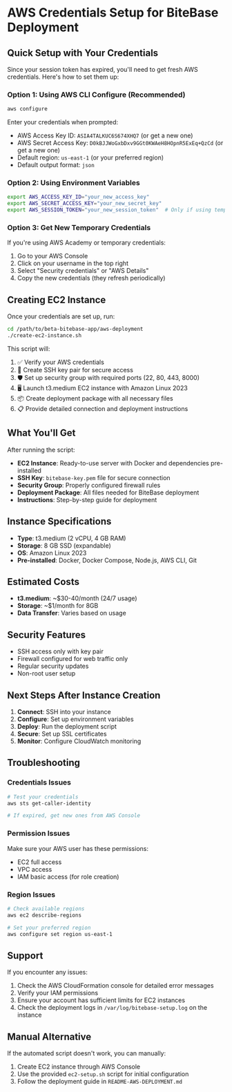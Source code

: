 # AWS Credentials Setup for BiteBase Deployment

## Quick Setup with Your Credentials

Since your session token has expired, you'll need to get fresh AWS credentials. Here's how to set them up:

### Option 1: Using AWS CLI Configure (Recommended)

```bash
aws configure
```

Enter your credentials when prompted:
- AWS Access Key ID: `ASIA4TALKUC6S674XHQ7` (or get a new one)
- AWS Secret Access Key: `D0kBJJWoGxbDxv9GGt0KWAeH8HOpnR5ExEq+QzCd` (or get a new one)
- Default region: `us-east-1` (or your preferred region)
- Default output format: `json`

### Option 2: Using Environment Variables

```bash
export AWS_ACCESS_KEY_ID="your_new_access_key"
export AWS_SECRET_ACCESS_KEY="your_new_secret_key"
export AWS_SESSION_TOKEN="your_new_session_token"  # Only if using temporary credentials
```

### Option 3: Get New Temporary Credentials

If you're using AWS Academy or temporary credentials:

1. Go to your AWS Console
2. Click on your username in the top right
3. Select "Security credentials" or "AWS Details"
4. Copy the new credentials (they refresh periodically)

## Creating EC2 Instance

Once your credentials are set up, run:

```bash
cd /path/to/beta-bitebase-app/aws-deployment
./create-ec2-instance.sh
```

This script will:
1. ✅ Verify your AWS credentials
2. 🔑 Create SSH key pair for secure access
3. 🛡️ Set up security group with required ports (22, 80, 443, 8000)
4. 🖥️ Launch t3.medium EC2 instance with Amazon Linux 2023
5. 📦 Create deployment package with all necessary files
6. 📋 Provide detailed connection and deployment instructions

## What You'll Get

After running the script:

- **EC2 Instance**: Ready-to-use server with Docker and dependencies pre-installed
- **SSH Key**: `bitebase-key.pem` file for secure connection
- **Security Group**: Properly configured firewall rules
- **Deployment Package**: All files needed for BiteBase deployment
- **Instructions**: Step-by-step guide for deployment

## Instance Specifications

- **Type**: t3.medium (2 vCPU, 4 GB RAM)
- **Storage**: 8 GB SSD (expandable)
- **OS**: Amazon Linux 2023
- **Pre-installed**: Docker, Docker Compose, Node.js, AWS CLI, Git

## Estimated Costs

- **t3.medium**: ~$30-40/month (24/7 usage)
- **Storage**: ~$1/month for 8GB
- **Data Transfer**: Varies based on usage

## Security Features

- SSH access only with key pair
- Firewall configured for web traffic only
- Regular security updates
- Non-root user setup

## Next Steps After Instance Creation

1. **Connect**: SSH into your instance
2. **Configure**: Set up environment variables
3. **Deploy**: Run the deployment script
4. **Secure**: Set up SSL certificates
5. **Monitor**: Configure CloudWatch monitoring

## Troubleshooting

### Credentials Issues
```bash
# Test your credentials
aws sts get-caller-identity

# If expired, get new ones from AWS Console
```

### Permission Issues
Make sure your AWS user has these permissions:
- EC2 full access
- VPC access
- IAM basic access (for role creation)

### Region Issues
```bash
# Check available regions
aws ec2 describe-regions

# Set your preferred region
aws configure set region us-east-1
```

## Support

If you encounter any issues:
1. Check the AWS CloudFormation console for detailed error messages
2. Verify your IAM permissions
3. Ensure your account has sufficient limits for EC2 instances
4. Check the deployment logs in `/var/log/bitebase-setup.log` on the instance

## Manual Alternative

If the automated script doesn't work, you can manually:
1. Create EC2 instance through AWS Console
2. Use the provided `ec2-setup.sh` script for initial configuration
3. Follow the deployment guide in `README-AWS-DEPLOYMENT.md`